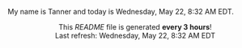 My name is Tanner and today is Wednesday, May 22, 8:32 AM EDT.

<p align="center">This <i>README</i> file is generated <b>every 3 hours</b>!</br>Last refresh: Wednesday, May 22, 8:32 AM EDT<br /></p>
